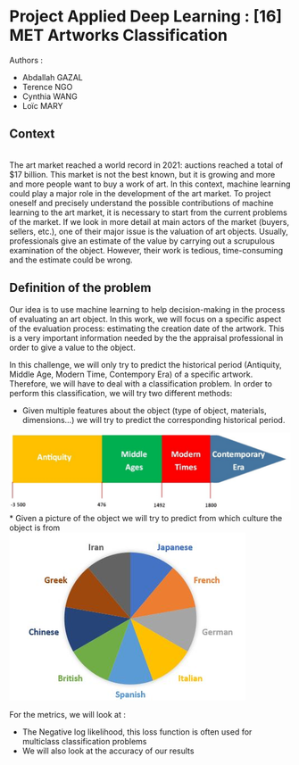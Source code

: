 # Project Applied Deep Learning : [16] MET Artworks Classification 

Authors :

- Abdallah GAZAL
- Terence NGO
- Cynthia WANG
- Loïc MARY

## Context

<br> The art market reached a world record in 2021: auctions reached a total of $17 billion. This market is not the best known, but it is growing and more and more people want to buy a work of art. In this context, machine learning could play a major role in the development of the art market. To project oneself and precisely understand the possible contributions of machine learning to the art market, it is necessary to start from the current problems of the market. If we look in more detail at main actors of the market (buyers, sellers, etc.), one of their major issue is the valuation of art objects. Usually, professionals give an estimate of the value by carrying out a scrupulous examination of the object. However, their work is tedious, time-consuming and the estimate could be wrong.</br>

## Definition of the problem

<p>Our idea is to use machine learning to help decision-making in the process of evaluating an art object. In this work, we will focus on a specific aspect of the evaluation process: estimating the creation date of the artwork. This is a very important information needed by the the appraisal professional in order to give a value to the object. </p>

<p>In this challenge, we will only try to predict the historical period (Antiquity, Middle Age, Modern Time, Contempory Era) of a specific artwork. Therefore, we will have to deal with a classification problem. In order to perform this classification, we will try two different methods: </p>

* Given multiple features about the object (type of object, materials, dimensions...) we will try to predict the corresponding historical period.
<img src="ressources/hist_periods.png">
* Given a picture of the object we will try to predict from which culture the object is from
<img src="ressources/culture.JPG">



<p>For the metrics, we will look at :</p>

* The Negative log likelihood, this loss function is often used for multiclass classification problems
* We will also look at the accuracy of our results
